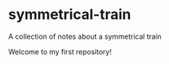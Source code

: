 # symmetrical-train
A collection of notes about a symmetrical train

Welcome to my first repository!
